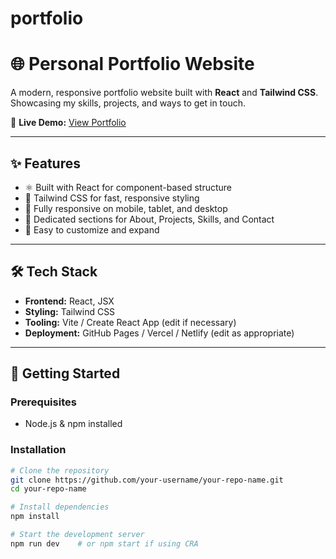 # portfolio
# 🌐 Personal Portfolio Website

A modern, responsive portfolio website built with **React** and **Tailwind CSS**.  
Showcasing my skills, projects, and ways to get in touch.

🔗 **Live Demo:** [View Portfolio](https://expert-trout-jjqw6rjpqvqghvrv.github.dev/)

---

## ✨ Features

- ⚛️ Built with React for component-based structure
- 🎨 Tailwind CSS for fast, responsive styling
- 📱 Fully responsive on mobile, tablet, and desktop
- 💼 Dedicated sections for About, Projects, Skills, and Contact
- 🌙 Easy to customize and expand

---

## 🛠️ Tech Stack

- **Frontend:** React, JSX
- **Styling:** Tailwind CSS
- **Tooling:** Vite / Create React App (edit if necessary)
- **Deployment:** GitHub Pages / Vercel / Netlify (edit as appropriate)

---

## 🚀 Getting Started

### Prerequisites

- Node.js & npm installed

### Installation

```bash
# Clone the repository
git clone https://github.com/your-username/your-repo-name.git
cd your-repo-name

# Install dependencies
npm install

# Start the development server
npm run dev    # or npm start if using CRA
